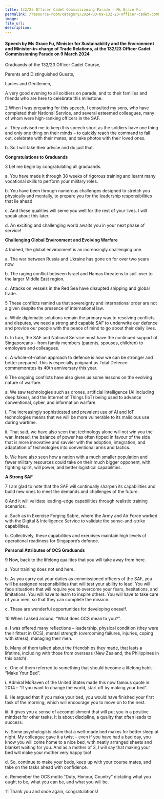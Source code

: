 ```yaml
---  
title: 132/23 Officer Cadet Commissioning Parade - Ms Grace Fu
permalink: /resource-room/category/2024-03-09-132-23-officer-cadet-commissioning-parade
image:  
file_url:  
description:  
---
```

#### Speech by Ms Grace Fu, Minister for Sustainability and the Environment and Minister-in-charge of Trade Relations, at the 132/23 Officer Cadet Commissioning Parade on 9 March 2024

Graduands of the 132/23 Officer Cadet Course,

Parents and Distinguished Guests,

Ladies and Gentlemen,

A very good evening to all soldiers on parade, and to their families and friends who are here to celebrate this milestone.

2 When I was preparing for this speech, I consulted my sons, who have completed their National Service, and several esteemed colleagues, many of whom were high-ranking officers in the SAF.

a. They advised me to keep this speech short as the soldiers have one thing and only one thing on their minds – to quickly reach the command to fall out, celebrate with their mates, and take photos with their loved ones.

b. So I will take their advice and do just that.

**Congratulations to Graduands**

3 Let me begin by congratulating all graduands.

a. You have made it through 38 weeks of rigorous training and learnt many vocational skills to perform your military roles.

b. You have been through numerous challenges designed to stretch you physically and mentally, to prepare you for the leadership responsibilities that lie ahead.

c. And these qualities will serve you well for the rest of your lives. I will speak about this later.

d. An exciting and challenging world awaits you in your next phase of service!

**Challenging Global Environment and Evolving Warfare**

4 Indeed, the global environment is an increasingly challenging one.

a. The war between Russia and Ukraine has gone on for over two years now.

b. The raging conflict between Israel and Hamas threatens to spill over to the larger Middle East region.

c. Attacks on vessels in the Red Sea have disrupted shipping and global trade.

5 These conflicts remind us that sovereignty and international order are not a given despite the presence of international law.

a. While diplomatic solutions remain the primary way to resolving conflicts and disputes, we need a strong and capable SAF to underwrite our defence and provide our people with the peace of mind to go about their daily lives.

b. In turn, the SAF and National Service must have the continued support of Singaporeans – from family members (parents, spouses, children) to employers and colleagues.

c. A whole-of-nation approach to defence is how we can be stronger and better prepared. This is especially poignant as Total Defence commemorates its 40th anniversary this year.

6 The ongoing conflicts have also given us some lessons on the evolving nature of warfare.

a. We saw technologies such as drones, artificial intelligence (AI including deep fakes), and the Internet of Things (IoT) being used to advance conventional, cyber, and information warfare.

i. The increasingly sophisticated and prevalent use of AI and IoT technologies means that we will be more vulnerable to its malicious use during wartime.

ii. That said, we have also seen that technology alone will not win you the war. Instead, the balance of power has often tipped in favour of the side that is more innovative and savvier with the adoption, integration, and adaptation of technologies into conventional arms and tactics.

b. We have also seen how a nation with a much smaller population and fewer military resources could take on their much bigger opponent, with fighting spirit, will power, and better logistical capabilities.

**A Strong SAF**

7 I am glad to note that the SAF will continually sharpen its capabilities and build new ones to meet the demands and challenges of the future.

8 And it will validate leading-edge capabilities through realistic training scenarios.

a. Such as in Exercise Forging Sabre, where the Army and Air Force worked with the Digital & Intelligence Service to validate the sense-and-strike capabilities.

b. Collectively, these capabilities and exercises maintain high levels of operational readiness for Singapore’s defence.

**Personal Attributes of OCS Graduands**

9 Now, back to the lifelong qualities that you will take away from here.

a. Your training does not end here.

b. As you carry out your duties as commissioned officers of the SAF, you will be assigned responsibilities that will test your ability to lead. You will face situations that will require you to overcome your fears, hesitations, and limitations. You will have to learn to inspire others. You will have to take care of your men, so that they can complete the mission.

c. These are wonderful opportunities for developing oneself.

10 When I asked around, “What does OCS mean to you?”.

a. I was offered many reflections – leadership, physical condition (they were their fittest in OCS), mental strength (overcoming failures, injuries, coping with stress), managing their men.

b. Many of them talked about the friendships they made, that lasts a lifetime, including with those from overseas (New Zealand, the Philippines in this batch).

c. One of them referred to something that should become a lifelong habit – “Make Your Bed”.

i. Admiral McRaven of the United States made this now famous quote in 2014 – “If you want to change the world, start off by making your bed”.

ii. He argued that if you make your bed, you would have finished your first task of the morning, which will encourage you to move on to the next.

iii. It gives you a sense of accomplishment that will put you in a positive mindset for other tasks. It is about discipline, a quality that often leads to success.

iv. Some psychologists claim that a well-made bed makes for better sleep at night. My colleague gave it a twist – even if you have had a bad day, you know you will come home to a nice bed, with neatly arranged sheets and blanket waiting for you. And as a mother of 3, I will say that making your bed will make your mother very happy too!

d. So, continue to make your beds, keep up with your course mates, and take on the tasks ahead with confidence.

e. Remember the OCS motto “Duty, Honour, Country” dictating what you ought to be, what you can be, and what you will be.

11 Thank you and once again, congratulations!

